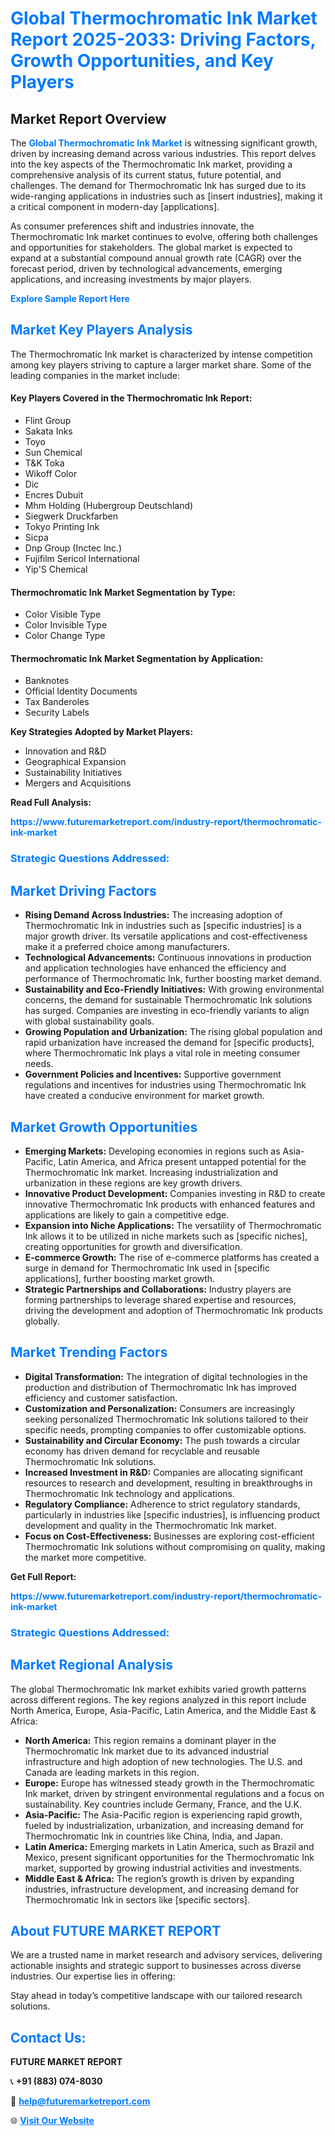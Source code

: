 <h1 style="color: #007BFF;">Global Thermochromatic Ink Market Report 2025-2033: Driving Factors, Growth Opportunities, and Key Players</h1>

<section id="overview">
<h2>Market Report Overview</h2>
<p>The <a href="https://www.futuremarketreport.com/industry-report/thermochromatic-ink-market" style="color: #007BFF; text-decoration: none;"><strong>Global Thermochromatic Ink Market</strong></a> is witnessing significant growth, driven by increasing demand across various industries. This report delves into the key aspects of the Thermochromatic Ink market, providing a comprehensive analysis of its current status, future potential, and challenges. The demand for Thermochromatic Ink has surged due to its wide-ranging applications in industries such as [insert industries], making it a critical component in modern-day [applications].</p>
<p>As consumer preferences shift and industries innovate, the Thermochromatic Ink market continues to evolve, offering both challenges and opportunities for stakeholders. The global market is expected to expand at a substantial compound annual growth rate (CAGR) over the forecast period, driven by technological advancements, emerging applications, and increasing investments by major players.</p>
</section>

<section id="overview">
<p><a href="https://www.futuremarketreport.com/request-sample/reportId=31290" style="color: #007BFF; text-decoration: none;"><strong>Explore Sample Report Here</strong></a></p>
</section>

<section id="key-players">
<h2 style="color: #007BFF;">Market Key Players Analysis</h2>
<p>The Thermochromatic Ink market is characterized by intense competition among key players striving to capture a larger market share. Some of the leading companies in the market include:</p>
<h4>Key Players Covered in the Thermochromatic Ink Report:</h4>
<ul><li>Flint Group</li><li>Sakata Inks</li><li>Toyo</li><li>Sun Chemical</li><li>T&amp;K Toka</li><li>Wikoff Color</li><li>Dic</li><li>Encres Dubuit</li><li>Mhm Holding (Hubergroup Deutschland)</li><li>Siegwerk Druckfarben</li><li>Tokyo Printing Ink</li><li>Sicpa</li><li>Dnp Group (Inctec Inc.)</li><li>Fujifilm Sericol International</li><li>Yip&#039;S Chemical</li></ul>
<h4>Thermochromatic Ink Market Segmentation by Type:</h4>
<ul><li>Color Visible Type</li><li>Color Invisible Type</li><li>Color Change Type</li></ul>

<h4>Thermochromatic Ink Market Segmentation by Application:</h4>
<ul><li>Banknotes</li><li>Official Identity Documents</li><li>Tax Banderoles</li><li>Security Labels</li></ul>
<p><strong>Key Strategies Adopted by Market Players:</strong></p>
<ul>
<li>Innovation and R&D</li>
<li>Geographical Expansion</li>
<li>Sustainability Initiatives</li>
<li>Mergers and Acquisitions</li>
</ul>
</section>

<section>
<p><strong>Read Full Analysis: </strong></p><a href="https://www.futuremarketreport.com/industry-report/thermochromatic-ink-market" style="color: #007BFF; text-decoration: none;"><strong>https://www.futuremarketreport.com/industry-report/thermochromatic-ink-market</strong></a>
<h3 style="color: #007BFF;">Strategic Questions Addressed:</h3>
</section>

<section id="driving-factors">
<h2 style="color: #007BFF;">Market Driving Factors</h2>
<ul>
<li><strong>Rising Demand Across Industries:</strong> The increasing adoption of Thermochromatic Ink in industries such as [specific industries] is a major growth driver. Its versatile applications and cost-effectiveness make it a preferred choice among manufacturers.</li>
<li><strong>Technological Advancements:</strong> Continuous innovations in production and application technologies have enhanced the efficiency and performance of Thermochromatic Ink, further boosting market demand.</li>
<li><strong>Sustainability and Eco-Friendly Initiatives:</strong> With growing environmental concerns, the demand for sustainable Thermochromatic Ink solutions has surged. Companies are investing in eco-friendly variants to align with global sustainability goals.</li>
<li><strong>Growing Population and Urbanization:</strong> The rising global population and rapid urbanization have increased the demand for [specific products], where Thermochromatic Ink plays a vital role in meeting consumer needs.</li>
<li><strong>Government Policies and Incentives:</strong> Supportive government regulations and incentives for industries using Thermochromatic Ink have created a conducive environment for market growth.</li>
</ul>
</section>

<section id="growth-opportunities">
<h2 style="color: #007BFF;">Market Growth Opportunities</h2>
<ul>
<li><strong>Emerging Markets:</strong> Developing economies in regions such as Asia-Pacific, Latin America, and Africa present untapped potential for the Thermochromatic Ink market. Increasing industrialization and urbanization in these regions are key growth drivers.</li>
<li><strong>Innovative Product Development:</strong> Companies investing in R&D to create innovative Thermochromatic Ink products with enhanced features and applications are likely to gain a competitive edge.</li>
<li><strong>Expansion into Niche Applications:</strong> The versatility of Thermochromatic Ink allows it to be utilized in niche markets such as [specific niches], creating opportunities for growth and diversification.</li>
<li><strong>E-commerce Growth:</strong> The rise of e-commerce platforms has created a surge in demand for Thermochromatic Ink used in [specific applications], further boosting market growth.</li>
<li><strong>Strategic Partnerships and Collaborations:</strong> Industry players are forming partnerships to leverage shared expertise and resources, driving the development and adoption of Thermochromatic Ink products globally.</li>
</ul>
</section>

<section id="trending-factors">
<h2 style="color: #007BFF;">Market Trending Factors</h2>
<ul>
<li><strong>Digital Transformation:</strong> The integration of digital technologies in the production and distribution of Thermochromatic Ink has improved efficiency and customer satisfaction.</li>
<li><strong>Customization and Personalization:</strong> Consumers are increasingly seeking personalized Thermochromatic Ink solutions tailored to their specific needs, prompting companies to offer customizable options.</li>
<li><strong>Sustainability and Circular Economy:</strong> The push towards a circular economy has driven demand for recyclable and reusable Thermochromatic Ink solutions.</li>
<li><strong>Increased Investment in R&D:</strong> Companies are allocating significant resources to research and development, resulting in breakthroughs in Thermochromatic Ink technology and applications.</li>
<li><strong>Regulatory Compliance:</strong> Adherence to strict regulatory standards, particularly in industries like [specific industries], is influencing product development and quality in the Thermochromatic Ink market.</li>
<li><strong>Focus on Cost-Effectiveness:</strong> Businesses are exploring cost-efficient Thermochromatic Ink solutions without compromising on quality, making the market more competitive.</li>
</ul>
</section>

<section>
<p><strong>Get Full Report: </strong></p><a href="https://www.futuremarketreport.com/industry-report/thermochromatic-ink-market" style="color: #007BFF; text-decoration: none;"><strong>https://www.futuremarketreport.com/industry-report/thermochromatic-ink-market</strong></a>
<h3 style="color: #007BFF;">Strategic Questions Addressed:</h3>
</section>


<section id="regional-analysis">
<h2 style="color: #007BFF;">Market Regional Analysis</h2>
<p>The global Thermochromatic Ink market exhibits varied growth patterns across different regions. The key regions analyzed in this report include North America, Europe, Asia-Pacific, Latin America, and the Middle East & Africa:</p>
<ul>
<li><strong>North America:</strong> This region remains a dominant player in the Thermochromatic Ink market due to its advanced industrial infrastructure and high adoption of new technologies. The U.S. and Canada are leading markets in this region.</li>
<li><strong>Europe:</strong> Europe has witnessed steady growth in the Thermochromatic Ink market, driven by stringent environmental regulations and a focus on sustainability. Key countries include Germany, France, and the U.K.</li>
<li><strong>Asia-Pacific:</strong> The Asia-Pacific region is experiencing rapid growth, fueled by industrialization, urbanization, and increasing demand for Thermochromatic Ink in countries like China, India, and Japan.</li>
<li><strong>Latin America:</strong> Emerging markets in Latin America, such as Brazil and Mexico, present significant opportunities for the Thermochromatic Ink market, supported by growing industrial activities and investments.</li>
<li><strong>Middle East & Africa:</strong> The region’s growth is driven by expanding industries, infrastructure development, and increasing demand for Thermochromatic Ink in sectors like [specific sectors].</li>
</ul>
</section>

<footer>
<h2 style="color: #007BFF;">About FUTURE MARKET REPORT</h2>
<p>We are a trusted name in market research and advisory services, delivering actionable insights and strategic support to businesses across diverse industries. Our expertise lies in offering:</p>

<p>Stay ahead in today’s competitive landscape with our tailored research solutions.</p>

<h2 style="color: #007BFF;">Contact Us:</h2>
<p><strong>FUTURE MARKET REPORT</strong></p>
<p>📞 <strong>+91 (883) 074-8030</strong></p>
<p>📧 <strong><a href="mailto:help@futuremarketreport.com" style="color: #007BFF;">help@futuremarketreport.com</a></strong></p>
<p>🌐 <strong><a href="https://www.futuremarketreport.com/" style="color: #007BFF;">Visit Our Website</a></strong></p>
</footer>